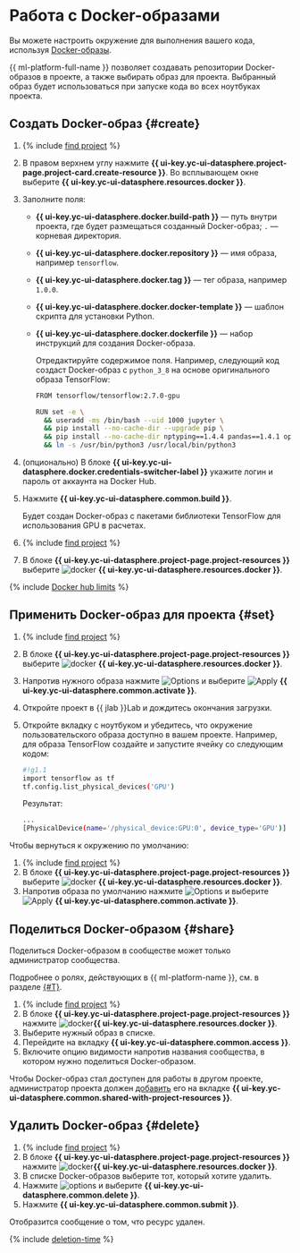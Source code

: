 # Работа с Docker-образами

Вы можете настроить окружение для выполнения вашего кода, используя [Docker-образы](../concepts/docker.md).

{{ ml-platform-full-name }} позволяет создавать репозитории Docker-образов в проекте, а также выбирать образ для проекта. Выбранный образ будет использоваться при запуске кода во всех ноутбуках проекта.

## Создать Docker-образ {#create}

1. {% include [find project](../../_includes/datasphere/ui-find-project.md) %}
1. В правом верхнем углу нажмите **{{ ui-key.yc-ui-datasphere.project-page.project-card.create-resource }}**. Во всплывающем окне выберите **{{ ui-key.yc-ui-datasphere.resources.docker }}**.
1. Заполните поля:
    * **{{ ui-key.yc-ui-datasphere.docker.build-path }}** — путь внутри проекта, где будет размещаться созданный Docker-образ; `.` — корневая директория.
    * **{{ ui-key.yc-ui-datasphere.docker.repository }}** — имя образа, например `tensorflow`.
    * **{{ ui-key.yc-ui-datasphere.docker.tag }}** — тег образа, например `1.0.0`.
    * **{{ ui-key.yc-ui-datasphere.docker.docker-template }}** — шаблон скрипта для установки Python.
    * **{{ ui-key.yc-ui-datasphere.docker.dockerfile }}** — набор инструкций для создания Docker-образа.

      Отредактируйте содержимое поля. Например, следующий код создаст Docker-образ с `python_3_8` на основе оригинального образа TensorFlow:

      ```bash
      FROM tensorflow/tensorflow:2.7.0-gpu

      RUN set -e \
        && useradd -ms /bin/bash --uid 1000 jupyter \
        && pip install --no-cache-dir --upgrade pip \
        && pip install --no-cache-dir nptyping==1.4.4 pandas==1.4.1 opencv-python-headless==4.5.5.62 scikit-learn==1.0.2 \
        && ln -s /usr/bin/python3 /usr/local/bin/python3
      ```

1. (опционально) В блоке **{{ ui-key.yc-ui-datasphere.docker.credentials-switcher-label }}** укажите логин и пароль от аккаунта на Docker Hub.

1. Нажмите **{{ ui-key.yc-ui-datasphere.common.build }}**.

    Будет создан Docker-образ с пакетами библиотеки TensorFlow для использования GPU в расчетах.

1. {% include [find project](../../_includes/datasphere/ui-find-project.md) %}
1. В блоке **{{ ui-key.yc-ui-datasphere.project-page.project-resources }}** выберите ![docker](../../_assets/console-icons/logo-docker.svg) **{{ ui-key.yc-ui-datasphere.resources.docker }}**.

{% include [Docker hub limits](../../_includes/datasphere/dockerhub-limits.md) %}

## Применить Docker-образ для проекта {#set}

1. {% include [find project](../../_includes/datasphere/ui-find-project.md) %}
1. В блоке **{{ ui-key.yc-ui-datasphere.project-page.project-resources }}** выберите ![docker](../../_assets/console-icons/logo-docker.svg) **{{ ui-key.yc-ui-datasphere.resources.docker }}**.
1. Напротив нужного образа нажмите ![Options](../../_assets/console-icons/ellipsis.svg) и выберите ![Apply](../../_assets/console-icons/circle-check-fill.svg) **{{ ui-key.yc-ui-datasphere.common.activate }}**.
1. Откройте проект в {{ jlab }}Lab и дождитесь окончания загрузки.
1. Откройте вкладку с ноутбуком и убедитесь, что окружение пользовательского образа доступно в вашем проекте. Например, для образа TensorFlow создайте и запустите ячейку со следующим кодом:

    ```bash
    #!g1.1
    import tensorflow as tf
    tf.config.list_physical_devices('GPU')
    ```

    Результат:

    ```bash
    ...
    [PhysicalDevice(name='/physical_device:GPU:0', device_type='GPU')]
   ```
Чтобы вернуться к окружению по умолчанию:
1. {% include [find project](../../_includes/datasphere/ui-find-project.md) %}
1. В блоке **{{ ui-key.yc-ui-datasphere.project-page.project-resources }}** выберите ![docker](../../_assets/console-icons/logo-docker.svg) **{{ ui-key.yc-ui-datasphere.resources.docker }}**.
1. Напротив образа по умолчанию нажмите ![Options](../../_assets/console-icons/ellipsis.svg) и выберите ![Apply](../../_assets/console-icons/circle-check-fill.svg) **{{ ui-key.yc-ui-datasphere.common.activate }}**.

## Поделиться Docker-образом {#share}

Поделиться Docker-образом в сообществе может только администратор сообщества.

Подробнее о ролях, действующих в {{ ml-platform-name }}, см. в разделе [{#T}](../../datasphere/security/index.md).

1. {% include [find project](../../_includes/datasphere/ui-find-project.md) %}
1. В блоке **{{ ui-key.yc-ui-datasphere.project-page.project-resources }}** нажмите ![docker](../../_assets/console-icons/logo-docker.svg)**{{ ui-key.yc-ui-datasphere.resources.docker }}**.
1. Выберите нужный образ в списке.
1. Перейдите на вкладку **{{ ui-key.yc-ui-datasphere.common.access }}**.
1. Включите опцию видимости напротив названия сообщества, в котором нужно поделиться Docker-образом.

Чтобы Docker-образ стал доступен для работы в другом проекте, администратор проекта должен [добавить](./projects/use-shared-resource.md) его на вкладке **{{ ui-key.yc-ui-datasphere.common.shared-with-project-resources }}**.

## Удалить Docker-образ {#delete}

1. {% include [find project](../../_includes/datasphere/ui-find-project.md) %}
1. В блоке **{{ ui-key.yc-ui-datasphere.project-page.project-resources }}** нажмите ![docker](../../_assets/console-icons/logo-docker.svg)**{{ ui-key.yc-ui-datasphere.resources.docker }}**.
1. В списке Docker-образов выберите тот, который хотите удалить.
1. Нажмите ![options](../../_assets/console-icons/ellipsis.svg) и выберите **{{ ui-key.yc-ui-datasphere.common.delete }}**.
1. Нажмите **{{ ui-key.yc-ui-datasphere.common.submit }}**.

Отобразится сообщение о том, что ресурс удален.

{% include [deletion-time](../../_includes/datasphere/deletion-time.md) %}
